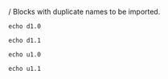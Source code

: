 / Blocks with duplicate names to be imported.
``` :d0 +d1
echo d1.0
```
``` :d1
echo d1.1
```
``` :u1.0 +d0
echo u1.0
```
``` :u1.1 +d1
echo u1.1
```